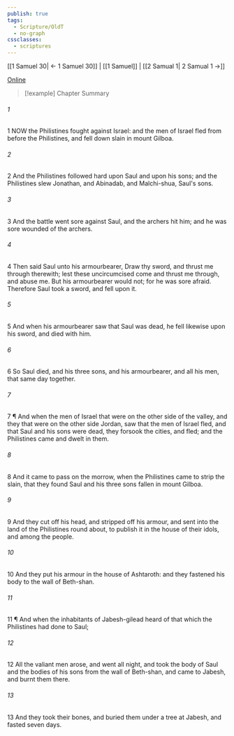 ```yaml
---
publish: true
tags:
  - Scripture/OldT
  - no-graph
cssclasses:
  - scriptures
---
```

[[1 Samuel 30| ← 1 Samuel 30]] | [[1 Samuel]] | [[2 Samual 1| 2 Samual 1 →]]

[Online](https://churchofjesuschrist.org/study/scriptures/ot/1-sam/31?lang=eng)

>[!example] Chapter Summary
>
###### 1
1 NOW the Philistines fought against Israel: and the men of Israel fled from before the Philistines, and fell down slain in mount Gilboa.
###### 2
2 And the Philistines followed hard upon Saul and upon his sons; and the Philistines slew Jonathan, and Abinadab, and Malchi-shua, Saul's sons.
###### 3
3 And the battle went sore against Saul, and the archers hit him; and he was sore wounded of the archers.
###### 4
4 Then said Saul unto his armourbearer, Draw thy sword, and thrust me through therewith; lest these uncircumcised come and thrust me through, and abuse me.  But his armourbearer would not; for he was sore afraid.  Therefore Saul took a sword, and fell upon it.
###### 5
5 And when his armourbearer saw that Saul was dead, he fell likewise upon his sword, and died with him.
###### 6
6 So Saul died, and his three sons, and his armourbearer, and all his men, that same day together.
###### 7
7 ¶ And when the men of Israel that were on the other side of the valley, and they that were on the other side Jordan, saw that the men of Israel fled, and that Saul and his sons were dead, they forsook the cities, and fled; and the Philistines came and dwelt in them.
###### 8
8 And it came to pass on the morrow, when the Philistines came to strip the slain, that they found Saul and his three sons fallen in mount Gilboa.
###### 9
9 And they cut off his head, and stripped off his armour, and sent into the land of the Philistines round about, to publish it in the house of their idols, and among the people.
###### 10
10 And they put his armour in the house of Ashtaroth: and they fastened his body to the wall of Beth-shan.
###### 11
11 ¶ And when the inhabitants of Jabesh-gilead heard of that which the Philistines had done to Saul;
###### 12
12 All the valiant men arose, and went all night, and took the body of Saul and the bodies of his sons from the wall of Beth-shan, and came to Jabesh, and burnt them there.
###### 13
13 And they took their bones, and buried them under a tree at Jabesh, and fasted seven days.



